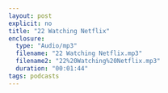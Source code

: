 ```yaml
---
layout: post
explicit: no
title: "22 Watching Netflix"
enclosure:
  type: "Audio/mp3"
  filename: "22 Watching Netflix.mp3"
  filename2: "22%20Watching%20Netflix.mp3"
  duration: "00:01:44"
tags: podcasts
---
```


